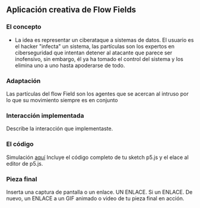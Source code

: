 ## Aplicación creativa de Flow Fields

### El concepto
* La idea es representar un ciberataque a sistemas de datos. El usuario es el hacker "infecta" un sistema, las partículas son los expertos en ciberseguridad que intentan detener al atacante que parece ser inofensivo, sin embargo, él ya ha tomado el control del sistema y los elimina uno a uno hasta apoderarse de todo.

### Adaptación
Las partículas del flow Field son los agentes que se acercan al intruso por lo que su movimiento siempre es en conjunto 

### Interacción implementada 
Describe la interacción que implementaste.


### El código 

Simulación [aquí](https://editor.p5js.org/WatermelonSuggar/sketches/mOb1ie3Gd)
Incluye el código completo de tu sketch p5.js y el elace al editor de p5.js.

### Pieza final 
Inserta una captura de pantalla o un enlace. UN ENLACE. Si un ENLACE. De nuevo, un ENLACE a un GIF animado o video de tu pieza final en acción.
